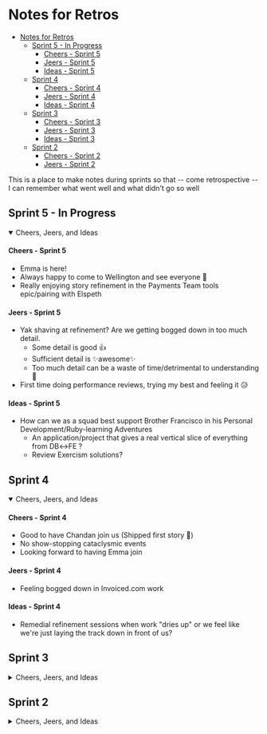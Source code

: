 
<!-- template

## Sprint #
<details open> <summary>Cheers, Jeers, and Ideas</summary>

#### Cheers - Sprint #
  +

#### Jeers - Sprint #
  +

#### Ideas - Sprint #
  +
</details>

-->

# Notes for Retros

<!--toc:start-->
- [Notes for Retros](#notes-for-retros)
  - [Sprint 5 - In Progress](#sprint-5-in-progress)
      - [Cheers - Sprint 5](#cheers-sprint-5)
      - [Jeers - Sprint 5](#jeers-sprint-5)
      - [Ideas - Sprint 5](#ideas-sprint-5)
  - [Sprint 4](#sprint-4)
      - [Cheers - Sprint 4](#cheers-sprint-4)
      - [Jeers - Sprint 4](#jeers-sprint-4)
      - [Ideas - Sprint 4](#ideas-sprint-4)
  - [Sprint 3](#sprint-3)
      - [Cheers - Sprint 3](#cheers-sprint-3)
      - [Jeers - Sprint 3](#jeers-sprint-3)
      - [Ideas - Sprint 3](#ideas-sprint-3)
  - [Sprint 2](#sprint-2)
      - [Cheers - Sprint 2](#cheers-sprint-2)
      - [Jeers - Sprint 2](#jeers-sprint-2)
<!--toc:end-->

This is a place to make notes during sprints so that -- come retrospective -- I can remember what went well and what didn't go so well

## Sprint 5 - In Progress
<details open> <summary>Cheers, Jeers, and Ideas</summary>

#### Cheers - Sprint 5
  + Emma is here!
  + Always happy to come to Wellington and see everyone 🙂
  + Really enjoying story refinement in the Payments Team tools epic/pairing with Elspeth

#### Jeers - Sprint 5
  + Yak shaving at refinement? Are we getting bogged down in too much detail.
    - Some detail is good 👍
    - Sufficient detail is ✨awesome✨
    - Too much detail can be a waste of time/detrimental to understanding 🙁
  + First time doing performance reviews, trying my best and feeling it 😥

#### Ideas - Sprint 5
  + How can we as a squad best support Brother Francisco in his Personal Development/Ruby-learning Adventures
    + An application/project that gives a real vertical slice of everything from DB↔️FE ?
    + Review Exercism solutions?
</details>


## Sprint 4
<details open> <summary>Cheers, Jeers, and Ideas</summary>

#### Cheers - Sprint 4
  + Good to have Chandan join us (Shipped first story 🎉)
  + No show-stopping cataclysmic events
  + Looking forward to having Emma join

#### Jeers - Sprint 4
  + Feeling bogged down in Invoiced.com work

#### Ideas - Sprint 4
  + Remedial refinement sessions when work "dries up" or we feel like we're just laying the track down in front of us?

</details>

## Sprint 3
<details > <summary>Cheers, Jeers, and Ideas</summary>

#### Cheers - Sprint 3
  + We -- as always -- swung into action and mobbed on a solution and found the cause of the billing slow-down, and fixed it.
  + We -- as always -- swung into action and resolved the payment run issue.
  + Enjoyed pairing with Elspeth and looking at/researching Hotwire.

#### Jeers - Sprint 3
  + 2 Production issues 1 Sprint
    + 😭
  + We weren't as proactive as we could have been when production in general was struggling, and dead messages were building up in the invoice savings queue.
  + We failed to catch code that led to a 10x slow-down in prod. 😞

#### Ideas - Sprint 3
  + Benchmarking of code locally/in CI?
    + Won't expose the full extent of slow-down, but given a relative improvement/slow-down and an understanding of the scale at which code is called
    we can have a good idea of how it will run in prod.
  + Load-testing in UAT/Enable?
    + Consensus is that we don't have a close-enough analog for prod to do this well.
  + Identify critical code / oft-called code for specific scrutiny.

</details>


## Sprint 2
<details> <summary>Cheers, Jeers, and Ideas</summary>

#### Cheers - Sprint 2
 + Francis really smashing it
 + Hotwire/TurboFrames looks really neat

#### Jeers - Sprint 2
 + Haven't been feeling that great
</details>

